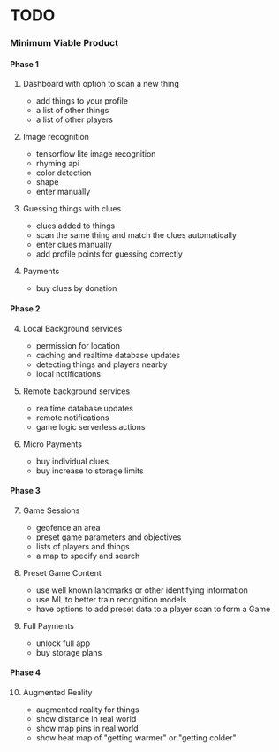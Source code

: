 # TODO

### Minimum Viable Product

#### Phase 1

1. Dashboard with option to scan a new thing

   - add things to your profile
   - a list of other things
   - a list of other players

2. Image recognition

   - tensorflow lite image recognition
   - rhyming api
   - color detection
   - shape
   - enter manually

3. Guessing things with clues

   - clues added to things
   - scan the same thing and match the clues automatically
   - enter clues manually
   - add profile points for guessing correctly

4. Payments
   - buy clues by donation

#### Phase 2

4. Local Background services

   - permission for location
   - caching and realtime database updates
   - detecting things and players nearby
   - local notifications

5. Remote background services

   - realtime database updates
   - remote notifications
   - game logic serverless actions

6. Micro Payments

   - buy individual clues
   - buy increase to storage limits

#### Phase 3

7. Game Sessions

   - geofence an area
   - preset game parameters and objectives
   - lists of players and things
   - a map to specify and search

8. Preset Game Content

   - use well known landmarks or other identifying information
   - use ML to better train recognition models
   - have options to add preset data to a player scan to form a Game

9. Full Payments

   - unlock full app
   - buy storage plans

#### Phase 4

10. Augmented Reality

    - augmented reality for things
    - show distance in real world
    - show map pins in real world
    - show heat map of "getting warmer" or "getting colder"

